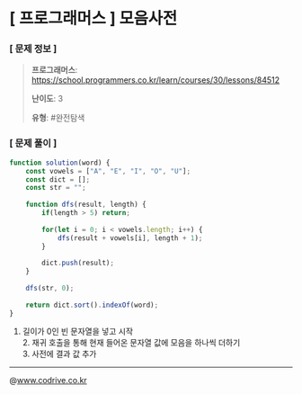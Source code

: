 # [ 프로그래머스 ] 모음사전

### [ 문제 정보 ]
> **프로그래머스**: https://school.programmers.co.kr/learn/courses/30/lessons/84512
> 
> **난이도**: 3
>
> **유형**: #완전탐색


### [ 문제 풀이 ]
```JavaScript
function solution(word) {
    const vowels = ["A", "E", "I", "O", "U"];
    const dict = [];
    const str = "";
    
    function dfs(result, length) {
        if(length > 5) return;
        
        for(let i = 0; i < vowels.length; i++) {
            dfs(result + vowels[i], length + 1);
        }
        
        dict.push(result);
    }
    
    dfs(str, 0);
    
    return dict.sort().indexOf(word);
}
```
1. 길이가 0인 빈 문자열을 넣고 시작<br>2. 재귀 호출을 통해 현재 들어온 문자열 값에 모음을 하나씩 더하기<br>3. 사전에 결과 값 추가<br>


---
@www.codrive.co.kr